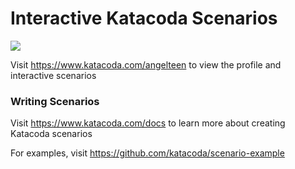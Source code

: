 # Interactive Katacoda Scenarios

[![](http://shields.katacoda.com/katacoda/angelteen/count.svg)](https://www.katacoda.com/angelteen "Get your profile on Katacoda.com")

Visit https://www.katacoda.com/angelteen to view the profile and interactive scenarios

### Writing Scenarios
Visit https://www.katacoda.com/docs to learn more about creating Katacoda scenarios

For examples, visit https://github.com/katacoda/scenario-example
